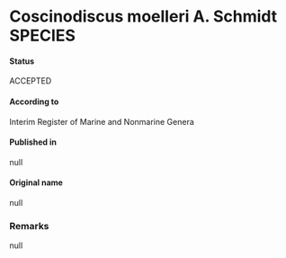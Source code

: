 Coscinodiscus moelleri A. Schmidt SPECIES
=======

#### Status
ACCEPTED

#### According to
Interim Register of Marine and Nonmarine Genera

#### Published in
null

#### Original name
null

### Remarks
null